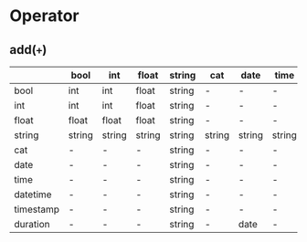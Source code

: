 # Operator

## add(`+`)

|           | bool   | int    | float  | string | cat    | date   | time   | datetime | timestamp | duration  |
| --------- | ------ | ------ | ------ | ------ | ------ | ------ | ------ | -------- | --------- | --------- |
| bool      | int    | int    | float  | string | -      | -      | -      | -        | -         | -         |
| int       | int    | int    | float  | string | -      | -      | -      | -        | -         | -         |
| float     | float  | float  | float  | string | -      | -      | -      | -        | -         | -         |
| string    | string | string | string | string | string | string | string | string   | string    | string    |
| cat       | -      | -      | -      | string | -      | -      | -      | -        | -         | -         |
| date      | -      | -      | -      | string | -      | -      | -      | -        | -         | timestamp |
| time      | -      | -      | -      | string | -      | -      | -      | -        | -         | -         |
| datetime  | -      | -      | -      | string | -      | -      | -      | -        | -         | duration  |
| timestamp | -      | -      | -      | string | -      | -      | -      | -        | -         | timestamp |
| duration  | -      | -      | -      | string | -      | date   | -      | datetime | timestamp | duration  |

